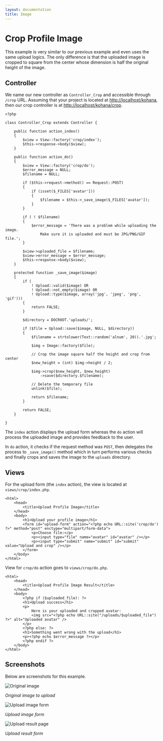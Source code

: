```yaml
---
layout: documentation
title: Image
---
```

# Crop Profile Image

This example is very similar to our previous example and even uses the same upload logics. The only difference is that the uploaded image is cropped to square from the center whose dimension is half the original height of the image. 

## Controller

We name our new controller as `Controller_Crop` and accessible through `/crop` URL. Assuming that your project is located at [http://localhost/kohana](http://localhost/kohana), then our crop controller is at [http://localhost/kohana/crop](http://localhost/kohana/crop).

~~~
<?php

class Controller_Crop extends Controller {

	public function action_index()
	{
		$view = View::factory('crop/index');
		$this->response->body($view);
	}
	
	public function action_do()
	{
		$view = View::factory('crop/do');
		$error_message = NULL;
		$filename = NULL;
		
		if ($this->request->method() == Request::POST)
		{
			if (isset($_FILES['avatar']))
			{
				$filename = $this->_save_image($_FILES['avatar']);
			}
		}
		
		if ( ! $filename)
		{
			$error_message = 'There was a problem while uploading the image.
				Make sure it is uploaded and must be JPG/PNG/GIF file.';
		}
		
		$view->uploaded_file = $filename;
		$view->error_message = $error_message;
		$this->response->body($view);
	}
	
	protected function _save_image($image)
	{
		if (
			! Upload::valid($image) OR
			! Upload::not_empty($image) OR
			! Upload::type($image, array('jpg', 'jpeg', 'png', 'gif')))
		{
			return FALSE;
		}
		
		$directory = DOCROOT.'uploads/';
		
		if ($file = Upload::save($image, NULL, $directory))
		{
			$filename = strtolower(Text::random('alnum', 20)).'.jpg';
			
			$img = Image::factory($file);
			
			// Crop the image square half the height and crop from center
			$new_height = (int) $img->height / 2;
			
			$img->crop($new_height, $new_height)
				->save($directory.$filename);
				
			// Delete the temporary file
			unlink($file);
			
			return $filename;
		}
		
		return FALSE;
	}
	
}
~~~

The `index` action displays the upload form whereas the `do` action will process the uploaded image and provides feedback to the user.

In `do` action, it checks if the request method was `POST`, then delegates the process to `_save_image()` method which in turn performs various checks and finally crops and saves the image to the `uploads` directory.

## Views

For the upload form (the `index` action), the view is located at `views/crop/index.php`.

~~~
<html>
	<head>
		<title>Upload Profile Image</title>
	</head>
	<body>
		<h1>Upload your profile image</h1>
		<form id="upload-form" action="<?php echo URL::site('crop/do') ?>" method="post" enctype="multipart/form-data">
			<p>Choose file:</p>
			<p><input type="file" name="avatar" id="avatar" /></p>
			<p><input type="submit" name="submit" id="submit" value="Upload and crop" /></p>
		</form>
	</body>
</html>
~~~

View for `crop/do` action goes to `views/crop/do.php`.

~~~
<html>
	<head>
		<title>Upload Profile Image Result</title>
	</head>
	<body>
		<?php if ($uploaded_file): ?>
		<h1>Upload success</h1>
		<p>
			Here is your uploaded and cropped avatar:
			<img src="<?php echo URL::site("/uploads/$uploaded_file") ?>" alt="Uploaded avatar" />
		</p>
		<?php else: ?>
		<h1>Something went wrong with the upload</h1>
		<p><?php echo $error_message ?></p>
		<?php endif ?>
	</body>
</html>
~~~

## Screenshots

Below are screenshots for this example.

![Original image](crop_orig.jpg)

_Original image to upload_

![Upload image form](crop_form.jpg)

_Upload image form_

![Upload result page](crop_result.jpg)

_Upload result form_